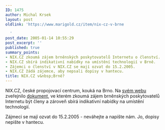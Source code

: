 ```yaml
---
ID: 1475
author: Michal Krsek
layout: post
oldlink: 'https://www.marigold.cz/item/nix-cz-v-brne

  '
post_date: 2005-01-14 10:55:29
post_excerpt: ''
published: true
summary_points:
- NIX.CZ zkoumá zájem brněnských poskytovatelů Internetu o členství.
- NIX.CZ sbírá indikativní nabídky na umístění technologií v Brně.
- Zájemci o členství v NIX.CZ se mají ozvat do 15.2.2005.
- NIX.CZ žádá zájemce, aby nepsali dopisy v hantecu.
title: NIX.CZ v&nbsp;Brně?
---
```


<p>NIX.CZ, české propojovací centrum, kouká na Brno. Na <a href="http://www.nix.cz/">svém webu</a>  zveřejnilo  <a href="http://www.nix.cz/pruzkum.pdf">dokument</a>, ve kterém zkoumá zájem brněnských poskytovatelů Internetu být členy a zároveň sbírá indikativní nabídky na umístění technologií.</p>

<p>Zájmeci se mají ozvat do 15.2.2005 - neváhejte a napište nám. Jo, dopisy nepište v hantecu.
</p>